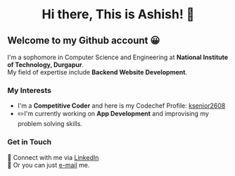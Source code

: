 <h1 align="center">Hi there, This is Ashish! 👋</h1>

## Welcome to my Github account 😀

I'm a sophomore in Computer Science and Engineering at __National Institute of Technology, Durgapur__.<br/>
My field of expertise include __Backend Website Development__.

### My Interests

* I'm a __Competitive Coder__ and here is my Codechef Profile: [ksenior2608](https://www.codechef.com/users/ksenior2608)
* :pencil2:I'm currently working on __App Development__ and improvising my problem solving skills.

### Get in Touch
  
  :blue_heart: Connect with me via [LinkedIn](https://www.linkedin.com/in/ashish-kumar-1403051b4/)<br/>
  :e-mail: Or you can just [e-mail](mailto:ak.19U10075@btech.nitdgp.ac.in) me.
  

